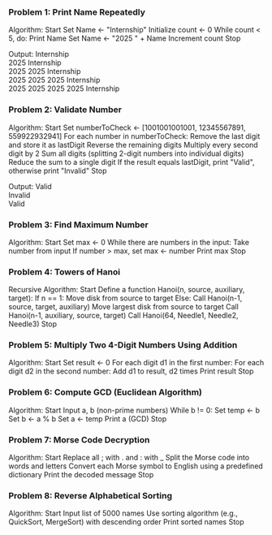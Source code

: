 ### Problem 1: Print Name Repeatedly
Algorithm:
Start
  Set Name <- "Internship"
  Initialize count <- 0
  While count < 5, do:
  Print Name
  Set Name <- "2025 " + Name
  Increment count
Stop

Output:
Internship  
2025 Internship  
2025 2025 Internship  
2025 2025 2025 Internship  
2025 2025 2025 2025 Internship  


### Problem 2: Validate Number
Algorithm:
Start
  Set numberToCheck <- [1001001001001, 12345567891, 559922932941]
  For each number in numberToCheck:
  Remove the last digit and store it as lastDigit
  Reverse the remaining digits
  Multiply every second digit by 2
  Sum all digits (splitting 2-digit numbers into individual digits)
  Reduce the sum to a single digit
  If the result equals lastDigit, print "Valid", otherwise print "Invalid"
Stop

Output:
Valid  
Invalid  
Valid  

### Problem 3: Find Maximum Number
Algorithm:
Start
    Set max <- 0
    While there are numbers in the input:
    Take number from input
    If number > max, set max <- number
    Print max
Stop

### Problem 4: Towers of Hanoi
Recursive Algorithm:
Start
    Define a function Hanoi(n, source, auxiliary, target):
    If n == 1:
    Move disk from source to target
    Else:
    Call Hanoi(n-1, source, target, auxiliary)
    Move largest disk from source to target
    Call Hanoi(n-1, auxiliary, source, target)
    Call Hanoi(64, Needle1, Needle2, Needle3)
Stop

### Problem 5: Multiply Two 4-Digit Numbers Using Addition
Algorithm:
Start
    Set result <- 0
    For each digit d1 in the first number:
    For each digit d2 in the second number:
    Add d1 to result, d2 times
    Print result
Stop

### Problem 6: Compute GCD (Euclidean Algorithm)
Algorithm:
Start
    Input a, b (non-prime numbers)
    While b != 0:
    Set temp <- b
    Set b <- a % b
    Set a <- temp
    Print a (GCD)
Stop

### Problem 7: Morse Code Decryption
Algorithm:
Start
    Replace all ; with . and : with _
    Split the Morse code into words and letters
    Convert each Morse symbol to English using a predefined dictionary
    Print the decoded message
Stop

### Problem 8: Reverse Alphabetical Sorting
Algorithm:
Start
    Input list of 5000 names
    Use sorting algorithm (e.g., QuickSort, MergeSort) with descending order
    Print sorted names
Stop

